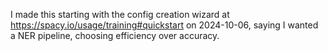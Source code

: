 I made this starting with the config creation wizard at
https://spacy.io/usage/training#quickstart on 2024-10-06,
saying I wanted a NER pipeline, choosing efficiency over accuracy.

